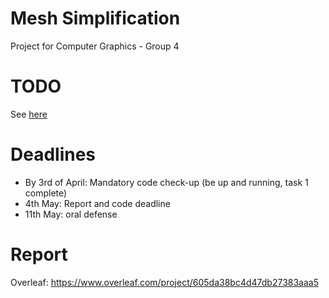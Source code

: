 # Mesh Simplification
Project for Computer Graphics - Group 4


# TODO 
See [here](https://github.ugent.be/pkukoba/Computer-Graphics---Mesh-Simplification/projects/1)

# Deadlines
- By 3rd of April: Mandatory code check-up (be up and running, task 1 complete)
- 4th May: Report and code deadline
- 11th May: oral defense


# Report
Overleaf: https://www.overleaf.com/project/605da38bc4d47db27383aaa5

